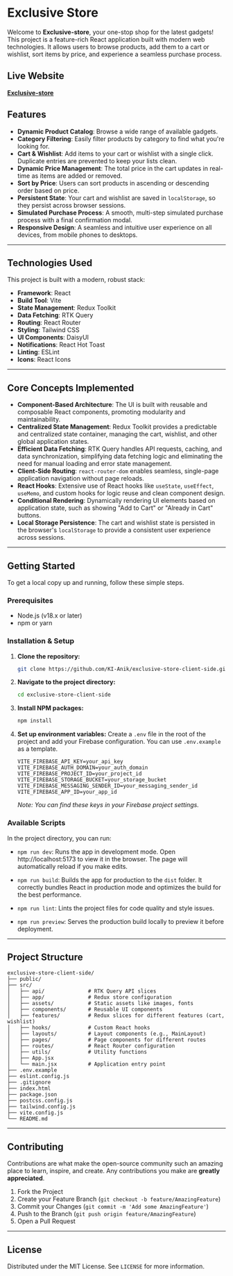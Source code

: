 # Exclusive Store

Welcome to **Exclusive-store**, your one-stop shop for the latest gadgets! This project is a feature-rich React application built with modern web technologies. It allows users to browse products, add them to a cart or wishlist, sort items by price, and experience a seamless purchase process.

## Live Website

[**Exclusive-store**](https://khairul-islam-3a35f.web.app/)


## Features

-   **Dynamic Product Catalog**: Browse a wide range of available gadgets.
-   **Category Filtering**: Easily filter products by category to find what you're looking for.
-   **Cart & Wishlist**: Add items to your cart or wishlist with a single click. Duplicate entries are prevented to keep your lists clean.
-   **Dynamic Price Management**: The total price in the cart updates in real-time as items are added or removed.
-   **Sort by Price**: Users can sort products in ascending or descending order based on price.
-   **Persistent State**: Your cart and wishlist are saved in `localStorage`, so they persist across browser sessions.
-   **Simulated Purchase Process**: A smooth, multi-step simulated purchase process with a final confirmation modal.
-   **Responsive Design**: A seamless and intuitive user experience on all devices, from mobile phones to desktops.

---

## Technologies Used

This project is built with a modern, robust stack:

-   **Framework**: React
-   **Build Tool**: Vite
-   **State Management**: Redux Toolkit
-   **Data Fetching**: RTK Query
-   **Routing**: React Router
-   **Styling**: Tailwind CSS
-   **UI Components**: DaisyUI
-   **Notifications**: React Hot Toast
-   **Linting**: ESLint
-   **Icons**: React Icons

---

## Core Concepts Implemented

-   **Component-Based Architecture**: The UI is built with reusable and composable React components, promoting modularity and maintainability.
-   **Centralized State Management**: Redux Toolkit provides a predictable and centralized state container, managing the cart, wishlist, and other global application states.
-   **Efficient Data Fetching**: RTK Query handles API requests, caching, and data synchronization, simplifying data fetching logic and eliminating the need for manual loading and error state management.
-   **Client-Side Routing**: `react-router-dom` enables seamless, single-page application navigation without page reloads.
-   **React Hooks**: Extensive use of React hooks like `useState`, `useEffect`, `useMemo`, and custom hooks for logic reuse and clean component design.
-   **Conditional Rendering**: Dynamically rendering UI elements based on application state, such as showing "Add to Cart" or "Already in Cart" buttons.
-   **Local Storage Persistence**: The cart and wishlist state is persisted in the browser's `localStorage` to provide a consistent user experience across sessions.

---

## Getting Started

To get a local copy up and running, follow these simple steps.

### Prerequisites

-   Node.js (v18.x or later)
-   npm or yarn

### Installation & Setup

1.  **Clone the repository:**
    ```sh
    git clone https://github.com/KI-Anik/exclusive-store-client-side.git
    ```
2.  **Navigate to the project directory:**
    ```sh
    cd exclusive-store-client-side
    ```
3.  **Install NPM packages:**
    ```sh
    npm install
    ```
4.  **Set up environment variables:**
    Create a `.env` file in the root of the project and add your Firebase configuration. You can use `.env.example` as a template.
    ```env
    VITE_FIREBASE_API_KEY=your_api_key
    VITE_FIREBASE_AUTH_DOMAIN=your_auth_domain
    VITE_FIREBASE_PROJECT_ID=your_project_id
    VITE_FIREBASE_STORAGE_BUCKET=your_storage_bucket
    VITE_FIREBASE_MESSAGING_SENDER_ID=your_messaging_sender_id
    VITE_FIREBASE_APP_ID=your_app_id
    ```
    *Note: You can find these keys in your Firebase project settings.*

### Available Scripts

In the project directory, you can run:

-   `npm run dev`: Runs the app in development mode. Open http://localhost:5173 to view it in the browser. The page will automatically reload if you make edits.

-   `npm run build`: Builds the app for production to the `dist` folder. It correctly bundles React in production mode and optimizes the build for the best performance.

-   `npm run lint`: Lints the project files for code quality and style issues.

-   `npm run preview`: Serves the production build locally to preview it before deployment.

---

## Project Structure

```
exclusive-store-client-side/
├── public/
├── src/
│   ├── api/              # RTK Query API slices
│   ├── app/              # Redux store configuration
│   ├── assets/           # Static assets like images, fonts
│   ├── components/       # Reusable UI components
│   ├── features/         # Redux slices for different features (cart, wishlist)
│   ├── hooks/            # Custom React hooks
│   ├── layouts/          # Layout components (e.g., MainLayout)
│   ├── pages/            # Page components for different routes
│   ├── routes/           # React Router configuration
│   ├── utils/            # Utility functions
│   ├── App.jsx
│   └── main.jsx          # Application entry point
├── .env.example
├── eslint.config.js
├── .gitignore
├── index.html
├── package.json
├── postcss.config.js
├── tailwind.config.js
├── vite.config.js
└── README.md
```

---

## Contributing

Contributions are what make the open-source community such an amazing place to learn, inspire, and create. Any contributions you make are **greatly appreciated**.

1.  Fork the Project
2.  Create your Feature Branch (`git checkout -b feature/AmazingFeature`)
3.  Commit your Changes (`git commit -m 'Add some AmazingFeature'`)
4.  Push to the Branch (`git push origin feature/AmazingFeature`)
5.  Open a Pull Request

---

## License

Distributed under the MIT License. See `LICENSE` for more information.
